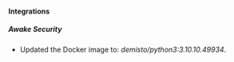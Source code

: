 #### Integrations
##### Awake Security
- Updated the Docker image to: *demisto/python3:3.10.10.49934*.
